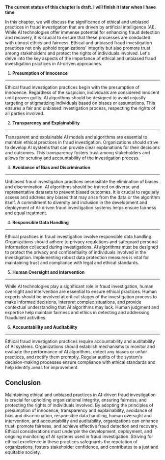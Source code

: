 **The current status of this chapter is draft. I will finish it later when I have time**

In this chapter, we will discuss the significance of ethical and unbiased practices in fraud investigation that are driven by artificial intelligence (AI). While AI technologies offer immense potential for enhancing fraud detection and recovery, it is crucial to ensure that these processes are conducted with utmost ethics and fairness. Ethical and unbiased fraud investigation practices not only uphold organizations' integrity but also promote trust among stakeholders and protect the rights of individuals involved. Let's delve into the key aspects of the importance of ethical and unbiased fraud investigation practices in AI-driven approaches.

1. **Presumption of Innocence**
-------------------------------

Ethical fraud investigation practices begin with the presumption of innocence. Regardless of the suspicion, individuals are considered innocent until proven guilty. AI algorithms should be designed to avoid unjustly targeting or stigmatizing individuals based on biases or assumptions. This ensures a fair and unbiased investigation process, respecting the rights of all parties involved.

2. **Transparency and Explainability**
--------------------------------------

Transparent and explainable AI models and algorithms are essential to maintain ethical practices in fraud investigation. Organizations should strive to develop AI systems that can provide clear explanations for their decisions and outcomes. This transparency fosters trust among stakeholders and allows for scrutiny and accountability of the investigation process.

3. **Avoidance of Bias and Discrimination**
-------------------------------------------

Unbiased fraud investigation practices necessitate the elimination of biases and discrimination. AI algorithms should be trained on diverse and representative datasets to prevent biased outcomes. It is crucial to regularly assess and address any biases that may arise from the data or the algorithm itself. A commitment to diversity and inclusion in the development and deployment of AI-driven fraud investigation systems helps ensure fairness and equal treatment.

4. **Responsible Data Handling**
--------------------------------

Ethical practices in fraud investigation involve responsible data handling. Organizations should adhere to privacy regulations and safeguard personal information collected during investigations. AI algorithms must be designed to protect the privacy and confidentiality of individuals involved in the investigation. Implementing robust data protection measures is vital for maintaining trust and compliance with legal and ethical standards.

5. **Human Oversight and Intervention**
---------------------------------------

While AI technologies play a significant role in fraud investigation, human oversight and intervention are essential to ensure ethical practices. Human experts should be involved at critical stages of the investigation process to make informed decisions, interpret complex situations, and provide contextual understanding that AI algorithms may lack. Human judgment and expertise help maintain fairness and ethics in detecting and addressing fraudulent activities.

6. **Accountability and Auditability**
--------------------------------------

Ethical fraud investigation practices require accountability and auditability of AI systems. Organizations should establish mechanisms to monitor and evaluate the performance of AI algorithms, detect any biases or unfair practices, and rectify them promptly. Regular audits of the system's decision-making processes ensure compliance with ethical standards and help identify areas for improvement.

Conclusion
----------

Maintaining ethical and unbiased practices in AI-driven fraud investigation is crucial for upholding organizational integrity, ensuring fairness, and protecting the rights of individuals involved. By adopting the principles of presumption of innocence, transparency and explainability, avoidance of bias and discrimination, responsible data handling, human oversight and intervention, and accountability and auditability, organizations can enhance trust, promote fairness, and achieve effective fraud detection and recovery. Ethical considerations must underpin the development, deployment, and ongoing monitoring of AI systems used in fraud investigation. Striving for ethical excellence in these practices safeguards the reputation of organizations, fosters stakeholder confidence, and contributes to a just and equitable society.
